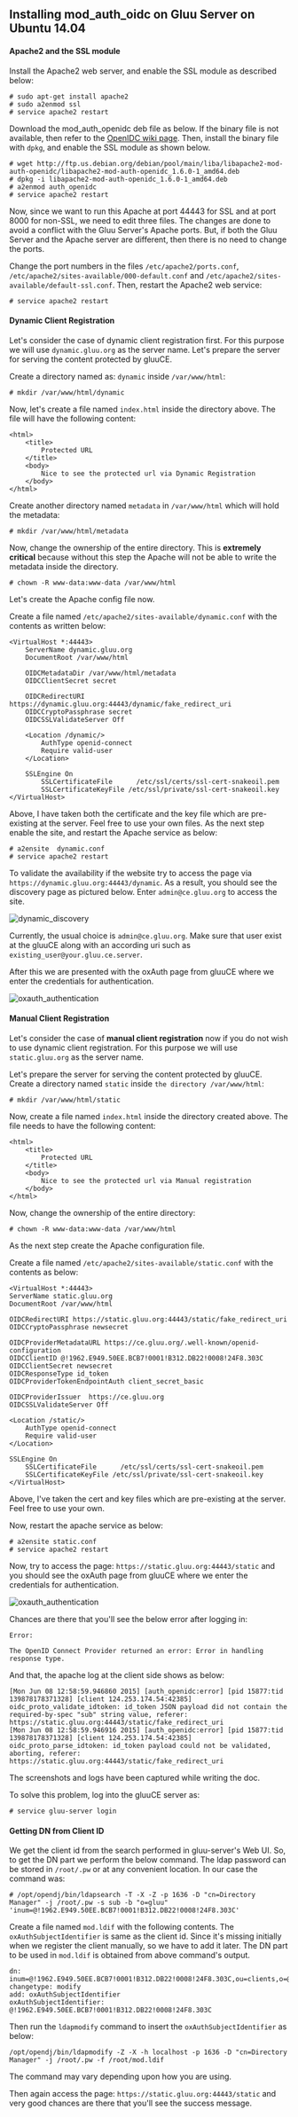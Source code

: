 ## Installing mod_auth_oidc on Gluu Server on Ubuntu 14.04

#### Apache2 and the SSL module

Install the Apache2 web server, and enable the SSL module as described
below:

    # sudo apt-get install apache2
    # sudo a2enmod ssl
    # service apache2 restart

Download the mod_auth_openidc deb file as below. If the binary file is
not available, then refer to the [OpenIDC wiki
page](https://github.com/pingidentity/mod_auth_openidc/wiki). Then,
install the binary file with `dpkg`, and enable the SSL module as shown
below.

```
# wget http://ftp.us.debian.org/debian/pool/main/liba/libapache2-mod-auth-openidc/libapache2-mod-auth-openidc_1.6.0-1_amd64.deb
# dpkg -i libapache2-mod-auth-openidc_1.6.0-1_amd64.deb
# a2enmod auth_openidc
# service apache2 restart
```

Now, since we want to run this Apache at port 44443 for SSL and at port
8000 for non-SSL, we need to edit three files. The changes are done to
avoid a conflict with the Gluu Server's Apache ports. But, if both the
Gluu Server and the Apache server are different, then there is no need
to change the ports.

Change the port numbers in the files `/etc/apache2/ports.conf`,
`/etc/apache2/sites-available/000-default.conf` and
`/etc/apache2/sites-available/default-ssl.conf`. Then, restart the
Apache2 web service:

```
# service apache2 restart
```

#### Dynamic Client Registration

Let's consider the case of dynamic client registration first. For this
purpose we will use `dynamic.gluu.org` as the server name. Let's prepare
the server for serving the content protected by gluuCE.

Create a directory named as: `dynamic` inside `/var/www/html`:

```
# mkdir /var/www/html/dynamic
```

Now, let's create a file named `index.html` inside the directory above.
The file will have the following content:

```
<html>
	<title>
	    Protected URL
	</title>
	<body>
	    Nice to see the protected url via Dynamic Registration
	</body>
</html>
```

Create another directory named `metadata` in `/var/www/html` which will
hold the metadata:

```
# mkdir /var/www/html/metadata
```

Now, change the ownership of the entire directory. This is **extremely
critical** because without this step the Apache will not be able to
write the metadata inside the directory.

```
# chown -R www-data:www-data /var/www/html
```

Let's create the Apache config file now.

Create a file named `/etc/apache2/sites-available/dynamic.conf` with the
contents as written below:

```
<VirtualHost *:44443>
    ServerName dynamic.gluu.org
    DocumentRoot /var/www/html

    OIDCMetadataDir	/var/www/html/metadata
    OIDCClientSecret secret

    OIDCRedirectURI https://dynamic.gluu.org:44443/dynamic/fake_redirect_uri
    OIDCCryptoPassphrase secret
    OIDCSSLValidateServer Off

    <Location /dynamic/>
		AuthType openid-connect
		Require valid-user
	</Location>

    SSLEngine On
        SSLCertificateFile      /etc/ssl/certs/ssl-cert-snakeoil.pem
        SSLCertificateKeyFile /etc/ssl/private/ssl-cert-snakeoil.key
</VirtualHost>
```

Above, I have taken both the certificate and the key file which are
pre-existing at the server. Feel free to use your own files. As the next
step enable the site, and restart the Apache service as below:

```
# a2ensite  dynamic.conf
# service apache2 restart
```

To validate the availability if the website try to access the page via
`https://dynamic.gluu.org:44443/dynamic`. As a result, you should see
the discovery page as pictured below. Enter `admin@ce.gluu.org` to
access the site.

![dynamic_discovery](https://raw.githubusercontent.com/GluuFederation/docs/master/sources/img/mod_auth_oidc/dynamic_discovery.png)

Currently, the usual choice is `admin@ce.gluu.org`. Make sure that user
exist at the gluuCE along with an according uri such as
`existing_user@your.gluu.ce.server`.

After this we are presented with the oxAuth page from gluuCE where we
enter the credentials for authentication.

![oxauth_authentication](https://raw.githubusercontent.com/GluuFederation/docs/master/sources/img/mod_auth_oidc/oxauth_authentication.png)

#### Manual Client Registration

Let's consider the case of **manual client registration** now if you do
not wish to use dynamic client registration. For this purpose we will
use `static.gluu.org` as the server name.

Let's prepare the server for serving the content protected by gluuCE.
Create a directory named `static` inside `the directory /var/www/html`:

```
# mkdir /var/www/html/static
```

Now, create a file named `index.html` inside the directory created
above. The file needs to have the following content:

```
<html>
	<title>
		Protected URL
	</title>
	<body>
		Nice to see the protected url via Manual registration
	</body>
</html>
```

Now, change the ownership of the entire directory:

```
# chown -R www-data:www-data /var/www/html
```

As the next step create the Apache configuration file.

Create a file named `/etc/apache2/sites-available/static.conf` with the contents as below:


    <VirtualHost *:44443>
	ServerName static.gluu.org
	DocumentRoot /var/www/html

	OIDCRedirectURI https://static.gluu.org:44443/static/fake_redirect_uri
	OIDCCryptoPassphrase newsecret

    OIDCProviderMetadataURL	https://ce.gluu.org/.well-known/openid-configuration
    OIDCClientID @!1962.E949.50EE.BCB7!0001!B312.DB22!0008!24F8.303C
	OIDCClientSecret newsecret
	OIDCResponseType id_token
	OIDCProviderTokenEndpointAuth client_secret_basic
	
	OIDCProviderIssuer	https://ce.gluu.org
	OIDCSSLValidateServer Off
	
	<Location /static/>
   		AuthType openid-connect
   		Require valid-user
	</Location>

	SSLEngine On
        SSLCertificateFile      /etc/ssl/certs/ssl-cert-snakeoil.pem
        SSLCertificateKeyFile /etc/ssl/private/ssl-cert-snakeoil.key
    </VirtualHost>

Above, I've taken the cert and key files which are pre-existing at the server. Feel free to use your own.

Now, restart the apache service as below:

    # a2ensite static.conf
    # service apache2 restart

Now, try to access the page: `https://static.gluu.org:44443/static` and you should see the oxAuth page from gluuCE where we enter the credentials for authentication.

![oxauth_authentication](https://raw.githubusercontent.com/GluuFederation/docs/master/sources/img/mod_auth_oidc/oxauth_authentication.png)



Chances are there that you'll see the below error after logging in: 

    Error:

    The OpenID Connect Provider returned an error: Error in handling response type.

And that, the apache log at the client side shows as below:

    [Mon Jun 08 12:58:59.946860 2015] [auth_openidc:error] [pid 15877:tid 139878178371328] [client 124.253.174.54:42385]         oidc_proto_validate_idtoken: id_token JSON payload did not contain the required-by-spec "sub" string value, referer:         https://static.gluu.org:44443/static/fake_redirect_uri
    [Mon Jun 08 12:58:59.946916 2015] [auth_openidc:error] [pid 15877:tid 139878178371328] [client 124.253.174.54:42385]         oidc_proto_parse_idtoken: id_token payload could not be validated, aborting, referer:                        https://static.gluu.org:44443/static/fake_redirect_uri
 
The screenshots and logs have been captured while writing the doc.

To solve this problem, log into the gluuCE server as:

    # service gluu-server login

#### Getting DN from Client ID

We get the client id from the search performed in gluu-server's Web UI. So, to get the DN part we perform the below command. The ldap password can be stored in `/root/.pw` or at any convenient location. In our case the command was:

    # /opt/opendj/bin/ldapsearch -T -X -Z -p 1636 -D "cn=Directory Manager" -j /root/.pw -s sub -b "o=gluu" 'inum=@!1962.E949.50EE.BCB7!0001!B312.DB22!0008!24F8.303C'

Create a file named `mod.ldif` with the following contents. The `oxAuthSubjectIdentifier` is same as the client id. Since it's missing initially when we register the client manually, so we have to add it later. The DN part to be used in `mod.ldif` is obtained from above command's output. 

    dn: inum=@!1962.E949.50EE.BCB7!0001!B312.DB22!0008!24F8.303C,ou=clients,o=@!C648.9803.5565.E5CB!0001!0DB0.EEDB,o=gluu
    changetype: modify
    add: oxAuthSubjectIdentifier
    oxAuthSubjectIdentifier: @!1962.E949.50EE.BCB7!0001!B312.DB22!0008!24F8.303C

Then run the `ldapmodify` command to insert the `oxAuthSubjectIdentifier` as below:

    /opt/opendj/bin/ldapmodify -Z -X -h localhost -p 1636 -D "cn=Directory Manager" -j /root/.pw -f /root/mod.ldif

The command may vary depending upon how you are using.

Then again access the page: `https://static.gluu.org:44443/static` and very good chances are there that you'll see the success message.


